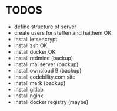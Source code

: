 # TODOS

* define structure of server
* create users for steffen and haithem OK
* install letsencrypt
* install zsh OK
* install docker OK
* install redmine (backup)
* install mailserver (backup)
* install owncloud 9 (backup)
* install codebility.com site
* install merk (backup)
* install gitlab
* install nginx 
* install docker registry (maybe)
